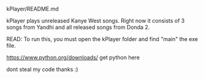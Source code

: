 kPlayer/README.md

kPlayer plays unreleased Kanye West songs.
Right now it consists of 3 songs from Yandhi and all released songs from Donda 2.

READ: To run this, you must open the kPlayer folder and find "main" the exe file.

https://www.python.org/downloads/ get python here

dont steal my code thanks :)
